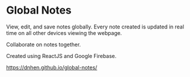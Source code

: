 # Global Notes
View, edit, and save notes globally. Every note created is updated in real time on all other devices viewing the webpage.

Collaborate on notes together.

Created using ReactJS and Google Firebase.

https://dnhen.github.io/global-notes/
